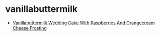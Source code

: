# vanillabuttermilk

 * [Vanillabuttermilk Wedding Cake With Raspberries And Orangecream Cheese Frosting](../../index/v/vanillabuttermilk-wedding-cake-with-raspberries-and-orangecream-cheese-frosting.json)
